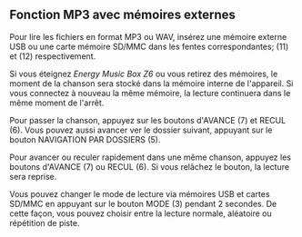## Fonction MP3 avec mémoires externes

Pour lire les fichiers en format MP3 ou WAV, insérez une mémoire externe USB ou une carte mémoire SD/MMC dans les fentes correspondantes; (11) et (12) respectivement.

Si vous éteignez *Energy Music Box Z6* ou vous retirez des mémoires, le moment de la chanson sera stocké dans la mémoire interne de l'appareil. Si vous connectez à nouveau la même mémoire, la lecture continuera dans le même moment de l'arrêt.

Pour passer la chanson, appuyez sur les boutons d'AVANCE (7) et RECUL (6). Vous pouvez aussi avancer ver le dossier suivant, appuyant sur le bouton NAVIGATION PAR DOSSIERS (5).

Pour avancer ou reculer rapidement dans une même chanson, appuyez les boutons d'AVANCE (7) ou RECUL (6). Si vous relâchez le bouton, la lecture sera reprise.

Vous pouvez changer le mode de lecture via mémoires USB et cartes SD/MMC en appuyant sur le bouton MODE (3) pendant 2 secondes. De cette façon, vous pouvez choisir entre la lecture normale, aléatoire ou répétition de piste.
